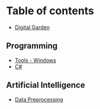 # Table of contents

* [Digital Garden](README.md)

## Programming

* [Tools - Windows](programming/tools-windows.md)
* [C\#](programming/c.md)

## Artificial Intelligence

* [Data Preprocessing](artificial-intelligence/preprocessing.md)


